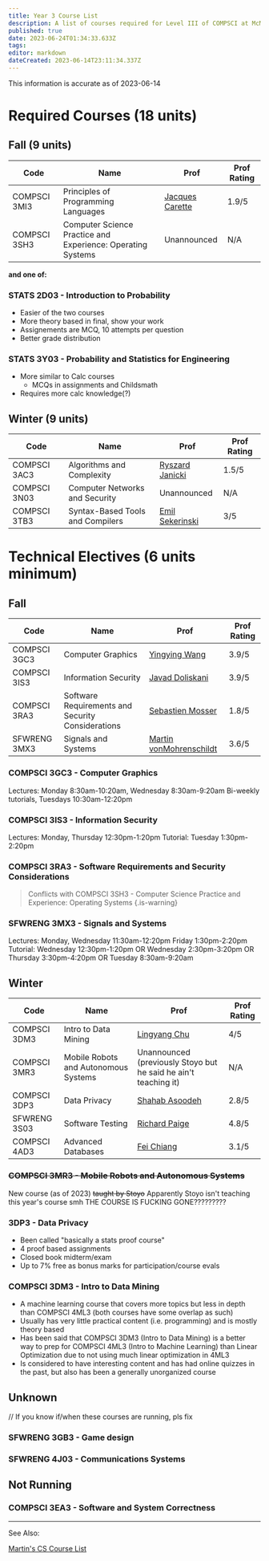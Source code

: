 ```yaml
---
title: Year 3 Course List
description: A list of courses required for Level III of COMPSCI at McMaster University.
published: true
date: 2023-06-24T01:34:33.633Z
tags: 
editor: markdown
dateCreated: 2023-06-14T23:11:34.337Z
---
```


This information is accurate as of 2023-06-14

# Required Courses (18 units)
## Fall (9 units)

| Code | Name | Prof | Prof Rating |
|------|-----|-----|----|
| COMPSCI 3MI3 | Principles of Programming Languages| [Jacques Carette](/professors/jacques-carette) | 1.9/5 |
| COMPSCI 3SH3 | Computer Science Practice and Experience: Operating Systems | Unannounced | N/A |


**and one of:**
### STATS 2D03 - Introduction to Probability
- Easier of the two courses
- More theory based in final, show your work
- Assignements are MCQ, 10 attempts per question
- Better grade distribution

### STATS 3Y03 - Probability and Statistics for Engineering
- More similar to Calc courses
	- MCQs in assignments and Childsmath
- Requires more calc knowledge(?)

## Winter (9 units)


| Code | Name | Prof | Prof Rating |
|------|-----|-----|----|
| COMPSCI 3AC3 | Algorithms and Complexity | [Ryszard Janicki](/professors/ryszard-janicki) | 1.5/5 |
| COMPSCI 3N03 | Computer Networks and Security | Unannounced | N/A |
| COMPSCI 3TB3 | Syntax-Based Tools and Compilers | [Emil Sekerinski](/professors/emil-sekerinski) | 3/5

# Technical Electives (6 units minimum)
## Fall
| Code | Name | Prof | Prof Rating |
|------|-----|-----|----|
| COMPSCI 3GC3 | Computer Graphics | [Yingying Wang](/professors/yingying-wang) | 3.9/5 |
| COMPSCI 3IS3 | Information Security | [Javad Doliskani](/professors/javad-doliskani) | 3.9/5 |
| COMPSCI 3RA3 | Software Requirements and Security Considerations | [Sebastien Mosser](/professors/sebastien-mosser) | 1.8/5 |
| SFWRENG 3MX3 | Signals and Systems | [Martin vonMohrenschildt](/professors/martin-vonmohrenschildt) | 3.6/5 |

### COMPSCI 3GC3 - Computer Graphics
Lectures: Monday 8:30am-10:20am, Wednesday 8:30am-9:20am
Bi-weekly tutorials, Tuesdays 10:30am-12:20pm

### COMPSCI 3IS3 - Information Security
Lectures: Monday, Thursday 12:30pm-1:20pm
Tutorial: Tuesday 1:30pm-2:20pm

### COMPSCI 3RA3 - Software Requirements and Security Considerations
> Conflicts with COMPSCI 3SH3 - Computer Science Practice and Experience: Operating Systems
{.is-warning}

### SFWRENG 3MX3 - Signals and Systems
Lectures: Monday, Wednesday 11:30am-12:20pm
Friday 1:30pm-2:20pm
Tutorial: Wednesday 12:30pm-1:20pm OR Wednesday 2:30pm-3:20pm OR Thursday 3:30pm-4:20pm OR Tuesday 8:30am-9:20am            

## Winter
| Code | Name | Prof | Prof Rating |
|------|-----|-----|----|
| COMPSCI 3DM3 | Intro to Data Mining| [Lingyang Chu](/professors/lingyang-chu) | 4/5 |
| COMPSCI 3MR3 | Mobile Robots and Autonomous Systems | Unannounced (previously Stoyo but he said he ain't teaching it) | N/A |
| COMPSCI 3DP3 | Data Privacy | [Shahab Asoodeh](/professors/shahab-asoodeh) | 2.8/5 |
| SFWRENG 3S03 | Software Testing | [Richard Paige](/professors/richard-paige) | 4.8/5 |
| COMPSCI 4AD3 | Advanced Databases | [Fei Chiang](/professors/fei-chiang) | 3.1/5 |

### ~~COMPSCI 3MR3 - Mobile Robots and Autonomous Systems~~
New course (as of 2023) ~~taught by Stoyo~~
Apparently Stoyo isn't teaching this year's course smh
THE COURSE IS FUCKING GONE?????????


### 3DP3 - Data Privacy
- Been called "basically a stats proof course"
- 4 proof based assignments
- Closed book midterm/exam
- Up to 7% free as bonus marks for participation/course evals

### COMPSCI 3DM3 - Intro to Data Mining
- A machine learning course that covers more topics but less in depth than COMPSCI 4ML3 (both courses have some overlap as such)
- Usually has very little practical content (i.e. programming) and is mostly theory based
- Has been said that COMPSCI 3DM3 (Intro to Data Mining) is a better way to prep for COMPSCI 4ML3 (Intro to Machine Learning) than Linear Optimization due to not using much linear optimization in 4ML3
- Is considered to have interesting content and has had online quizzes in the past, but also has been a generally unorganized course


## Unknown
// If you know if/when these courses are running, pls fix

### SFWRENG 3GB3 - Game design

### SFWRENG 4J03 - Communications Systems

## Not Running

### COMPSCI 3EA3 - Software and System Correctness

---


See Also:

[Martin's CS Course List](https://docs.google.com/spreadsheets/d/1VupEzqyxXsUQ3iYPi5JaEXI7KYYdY0jHCWrsGPcSgd4/edit?usp=sharing)